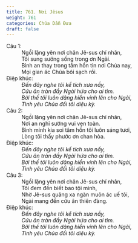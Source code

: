 ```yaml
---
title: 761. Nơi Jêsus
weight: 761
categories: Chúa Dẫn Đưa
draft: false
---
```

<dl><dt>Câu 1:</dt><dd data-verse="1">Ngồi lặng yên nơi chân Jê-sus chí nhân, <br/>Tôi sung sướng sống trong ơn Ngài. <br/>Bình an thay trong tâm hồn tin nơi Chúa nay, <br/>Mọi gian ác Chúa bôi sạch rồi. </dd><dt>Điệp khúc:</dt><dd data-chorus="1"><em>Đến đây nghe tôi kể tích xưa nầy, <br/>Cứu ân tràn đầy Ngài hứa cho ai tìm. <br/>Bởi thế tôi luôn dâng hiển vinh lên cho Ngài, <br/>Tình yêu Chúa đối tôi diệu kỳ. </em></dd><dt>Câu 2:</dt><dd data-verse="2">Ngồi lặng yên nơi chân Jê-sus chí nhân, <br/>Nơi an nghỉ sướng vui vẹn toàn. <br/>Bình minh kia soi tâm hồn tôi luôn sáng tươi, <br/>Lòng tôi thấy phước ơn chan hòa. </dd><dt>Điệp khúc:</dt><dd data-chorus="1"><em>Đến đây nghe tôi kể tích xưa nầy, <br/>Cứu ân tràn đầy Ngài hứa cho ai tìm. <br/>Bởi thế tôi luôn dâng hiển vinh lên cho Ngài, <br/>Tình yêu Chúa đối tôi diệu kỳ. </em></dd><dt>Câu 3:</dt><dd data-verse="3">Ngồi lặng yên nơi chân Jê-sus chí nhân, <br/>Tôi đem đến biết bao tội mình, <br/>Nhờ Jê-sus quăng xa ngàn muôn ác uế tôi, <br/>Ngài mang đến cứu ân thiên đàng. </dd><dt>Điệp khúc:</dt><dd data-chorus="1"><em>Đến đây nghe tôi kể tích xưa nầy, <br/>Cứu ân tràn đầy Ngài hứa cho ai tìm. <br/>Bởi thế tôi luôn dâng hiển vinh lên cho Ngài, <br/>Tình yêu Chúa đối tôi diệu kỳ. </em></dd></dl>